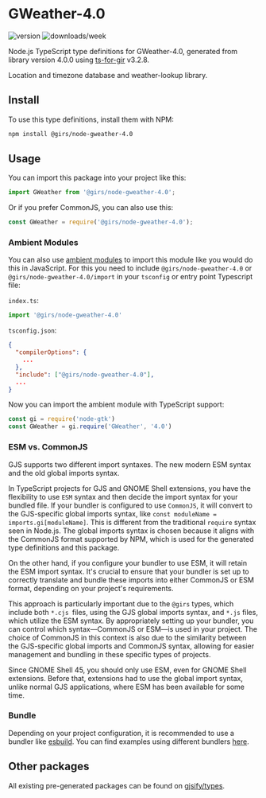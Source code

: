 
# GWeather-4.0

![version](https://img.shields.io/npm/v/@girs/node-gweather-4.0)
![downloads/week](https://img.shields.io/npm/dw/@girs/node-gweather-4.0)


Node.js TypeScript type definitions for GWeather-4.0, generated from library version 4.0.0 using [ts-for-gir](https://github.com/gjsify/ts-for-gir) v3.2.8.

Location and timezone database and weather-lookup library.

## Install

To use this type definitions, install them with NPM:
```bash
npm install @girs/node-gweather-4.0
```

## Usage

You can import this package into your project like this:
```ts
import GWeather from '@girs/node-gweather-4.0';
```

Or if you prefer CommonJS, you can also use this:
```ts
const GWeather = require('@girs/node-gweather-4.0');
```

### Ambient Modules

You can also use [ambient modules](https://github.com/gjsify/ts-for-gir/tree/main/packages/cli#ambient-modules) to import this module like you would do this in JavaScript.
For this you need to include `@girs/node-gweather-4.0` or `@girs/node-gweather-4.0/import` in your `tsconfig` or entry point Typescript file:

`index.ts`:
```ts
import '@girs/node-gweather-4.0'
```

`tsconfig.json`:
```json
{
  "compilerOptions": {
    ...
  },
  "include": ["@girs/node-gweather-4.0"],
  ...
}
```

Now you can import the ambient module with TypeScript support: 

```ts
const gi = require('node-gtk')
const GWeather = gi.require('GWeather', '4.0')
```



### ESM vs. CommonJS

GJS supports two different import syntaxes. The new modern ESM syntax and the old global imports syntax.

In TypeScript projects for GJS and GNOME Shell extensions, you have the flexibility to use `ESM` syntax and then decide the import syntax for your bundled file. If your bundler is configured to use `CommonJS`, it will convert to the GJS-specific global imports syntax, like `const moduleName = imports.gi[moduleName]`. This is different from the traditional `require` syntax seen in Node.js. The global imports syntax is chosen because it aligns with the CommonJS format supported by NPM, which is used for the generated type definitions and this package.

On the other hand, if you configure your bundler to use ESM, it will retain the ESM import syntax. It's crucial to ensure that your bundler is set up to correctly translate and bundle these imports into either CommonJS or ESM format, depending on your project's requirements.

This approach is particularly important due to the `@girs` types, which include both `*.cjs `files, using the GJS global imports syntax, and `*.js` files, which utilize the ESM syntax. By appropriately setting up your bundler, you can control which syntax—CommonJS or ESM—is used in your project. The choice of CommonJS in this context is also due to the similarity between the GJS-specific global imports and CommonJS syntax, allowing for easier management and bundling in these specific types of projects.

Since GNOME Shell 45, you should only use ESM, even for GNOME Shell extensions. Before that, extensions had to use the global import syntax, unlike normal GJS applications, where ESM has been available for some time.

### Bundle

Depending on your project configuration, it is recommended to use a bundler like [esbuild](https://esbuild.github.io/). You can find examples using different bundlers [here](https://github.com/gjsify/ts-for-gir/tree/main/examples).

## Other packages

All existing pre-generated packages can be found on [gjsify/types](https://github.com/gjsify/types).

